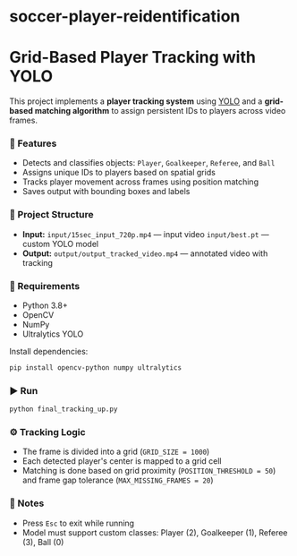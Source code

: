 # soccer-player-reidentification



# Grid-Based Player Tracking with YOLO

This project implements a **player tracking system** using [YOLO](https://github.com/ultralytics/ultralytics) and a **grid-based matching algorithm** to assign persistent IDs to players across video frames.

### 🔧 Features

* Detects and classifies objects: `Player`, `Goalkeeper`, `Referee`, and `Ball`
* Assigns unique IDs to players based on spatial grids
* Tracks player movement across frames using position matching
* Saves output with bounding boxes and labels

### 📁 Project Structure

* **Input:**
  `input/15sec_input_720p.mp4` — input video
  `input/best.pt` — custom YOLO model
* **Output:**
  `output/output_tracked_video.mp4` — annotated video with tracking

### 🚀 Requirements

* Python 3.8+
* OpenCV
* NumPy
* Ultralytics YOLO

Install dependencies:

```bash
pip install opencv-python numpy ultralytics
```

### ▶️ Run

```bash
python final_tracking_up.py
```

### ⚙️ Tracking Logic

* The frame is divided into a grid (`GRID_SIZE = 1000`)
* Each detected player's center is mapped to a grid cell
* Matching is done based on grid proximity (`POSITION_THRESHOLD = 50`) and frame gap tolerance (`MAX_MISSING_FRAMES = 20`)

### 📌 Notes

* Press `Esc` to exit while running
* Model must support custom classes: Player (2), Goalkeeper (1), Referee (3), Ball (0)




